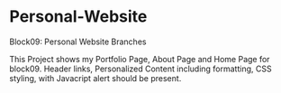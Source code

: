 # Personal-Website
Block09: Personal Website Branches

This Project shows my Portfolio Page, About Page and Home Page for block09.
Header links, Personalized Content including formatting, CSS styling, with Javacript alert should be present.